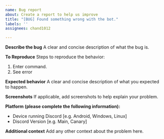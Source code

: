 ```yaml
---
name: Bug report
about: Create a report to help us improve
title: "[BUG] Found something wrong with the bot."
labels: ''
assignees: chand1012

---
```


**Describe the bug**
A clear and concise description of what the bug is.

**To Reproduce**
Steps to reproduce the behavior:
1. Enter command.
2. See error

**Expected behavior**
A clear and concise description of what you expected to happen.

**Screenshots**
If applicable, add screenshots to help explain your problem.

**Platform (please complete the following information):**
 - Device running Discord [e.g. Android, Windows, Linux]
 - Discord Version [e.g. Main, Canary]

**Additional context**
Add any other context about the problem here.
